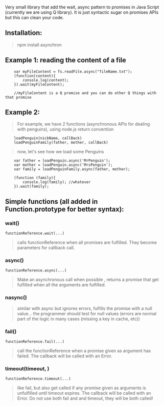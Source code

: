 Very small library that add the wait, async pattern to promises in Java Script (currently we are using Q library).
It is just syntactic sugar on promises APIs but this can clean your code. 

## Installation:

> npm install asynchron


## Example 1: reading the content of a file

        var myFileContent = fs.readFile.async("fileName.txt");
        (function(content){
            console.log(content);
        }).wait(myFileContent);

        //myFileContent is a Q promise and you can do other Q things with that promise

## Example 2:

> For example, we have 2 functions (asynchronous APIs for dealing with penguins), using node.js return convention


        loadPenguin(nickName, callBack)
        loadPenguinFamily(father, mother, callBack)

> now, let's see how we load some Penguins

        var father = loadPenguin.async('MrPenguin');
        var mother = loadPenguin.async('MrsPenguin');
        var family = loadPenguinFamily.async(father, mother);

        (function (family){
            console.log(family); //whatever
        }).wait(family);

##  Simple functions (all added in Function.prototype for better syntax):

### wait(<list of variables>)

    functionReference.wait(...)

>   calls functionReference  when all promises are fulfilled. They become parameters for callback call.

### async(<list of variables>)

    functionReference.async(...)

> Make an asynchronous call when possible , returns a promise that get fulfilled when all the arguments are fulfilled.

### nasync(<list of variables>)

> similar with async but ignores errors, fulfills the promise with a null value...
> the programmer should test for null values (errors are normal part of the logic in many cases (missing a key in cache, etc))


### fail(<list of variables>)

    functionReference.fail(...)

> call the functionReference when a promise given as argument has failed. The callback will be called with an Error.

### timeout(timeout, <list of variables>)

    functionReference.timeout(...)

> like fail, but also get called if any promise given as arguments is unfulfilled until timeout expires. The callback will be called with an Error.
> Do not use both fail and and timeout, they will be both called!


